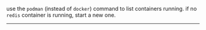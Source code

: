use the `podman` (instead of `docker`) command to list containers running. if no `redis` container is running, start a new one.

---